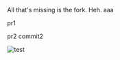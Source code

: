 All that's missing is the fork. Heh.
aaa

pr1


pr2 commit2

![test](http://avatar.csdn.net/9/F/6/3_hooopo.jpg)
